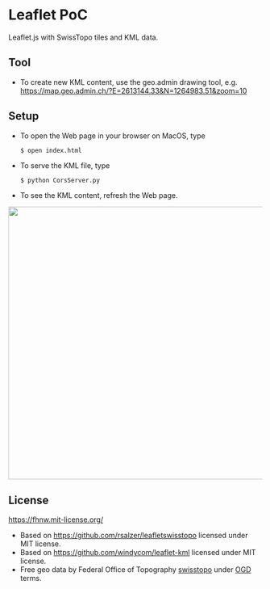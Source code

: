 # Leaflet PoC
Leaflet.js with SwissTopo tiles and KML data.

## Tool
* To create new KML content, use the geo.admin drawing tool, e.g.
    https://map.geo.admin.ch/?E=2613144.33&N=1264983.51&zoom=10

## Setup
* To open the Web page in your browser on MacOS, type<pre>
    ```$ open index.html```</pre>
* To serve the KML file, type<pre>
    ```$ python CorsServer.py```</pre>
* To see the KML content, refresh the Web page.

<img width="540" src="https://live.staticflickr.com/65535/51032013767_00f2140fed_b.jpg"/>

## License
https://fhnw.mit-license.org/
* Based on https://github.com/rsalzer/leafletswisstopo licensed under MIT license.
* Based on https://github.com/windycom/leaflet-kml licensed under MIT license.
* Free geo data by Federal Office of Topography [swisstopo](https://www.swisstopo.admin.ch/) under [OGD](https://www.swisstopo.admin.ch/en/home/meta/conditions/geodata/ogd.html) terms.
